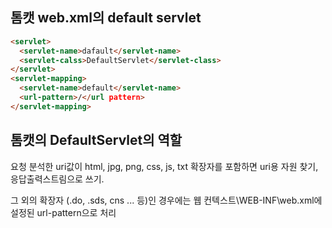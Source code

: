 ## 톰캣 web.xml의 default servlet

```html
<servlet>
  <servlet-name>dafault</servlet-name>
  <servlet-calss>DefaultServlet</servlet-class>
</servlet>
<servlet-mapping>
  <servlet-name>default</servlet-name>
  <url-pattern>/</url pattern>
</servlet-mapping>
```


## 톰캣의 DefaultServlet의 역할
요청 분석한 uri값이 html, jpg, png, css, js, txt 확장자를 포함하면 uri용 자원 찾기, 응답출력스트림으로 쓰기.

그 외의 확장자 (.do, .sds, cns ... 등)인 경우에는 웹 컨텍스트\WEB-INF\web.xml에 설정된 url-pattern으로 처리


<!--stackedit_data:
eyJoaXN0b3J5IjpbMTExODI4NzczMF19
-->